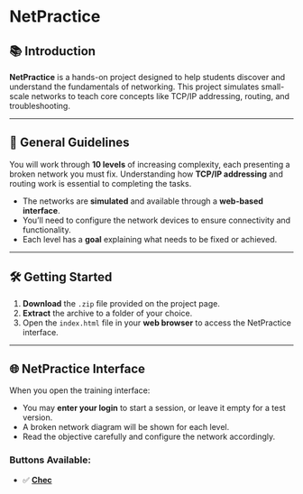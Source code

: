 # NetPractice

## 📚 Introduction

**NetPractice** is a hands-on project designed to help students discover and understand the fundamentals of networking. This project simulates small-scale networks to teach core concepts like TCP/IP addressing, routing, and troubleshooting.

---

## 📖 General Guidelines

You will work through **10 levels** of increasing complexity, each presenting a broken network you must fix. Understanding how **TCP/IP addressing** and routing work is essential to completing the tasks.

- The networks are **simulated** and available through a **web-based interface**.
- You’ll need to configure the network devices to ensure connectivity and functionality.
- Each level has a **goal** explaining what needs to be fixed or achieved.

---

## 🛠️ Getting Started

1. **Download** the `.zip` file provided on the project page.
2. **Extract** the archive to a folder of your choice.
3. Open the `index.html` file in your **web browser** to access the NetPractice interface.

---

## 🌐 NetPractice Interface

When you open the training interface:

- You may **enter your login** to start a session, or leave it empty for a test version.
- A broken network diagram will be shown for each level.
- Read the objective carefully and configure the network accordingly.

### Buttons Available:

- ✅ **[Chec]()**
